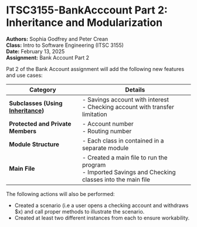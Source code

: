 # ITSC3155-BankAcccount Part 2: Inheritance and Modularization

**Authors:** Sophia Godfrey and Peter Crean <br> 
**Class:** Intro to Software Engineering (ITSC 3155) <br>
**Date:** February 13, 2025 <br>
**Assignment:** Bank Account Part 2

Pat 2 of the Bank Account assignment will add the following new features and use cases:

| Category                      | Details                                      |
|--------------------------------|----------------------------------------------|
| **Subclasses (Using [Inheritance](https://www.w3schools.com/python/python_inheritance.asp))** | - Savings account with interest  <br> - Checking account with transfer limitation |
| **Protected and Private Members** | - Account number  <br> - Routing number  |
| **Module Structure**           | - Each class in contained in a separate module       |
| **Main File**                  | - Created a main file to run the program  <br> - Imported Savings and Checking classes into the main file |

The following actions will also be performed:

- Created a scenario (i.e a user opens a checking account and withdraws $x) and call proper methods to illustrate the scenario.
- Created at least two different instances from each to ensure workability.
